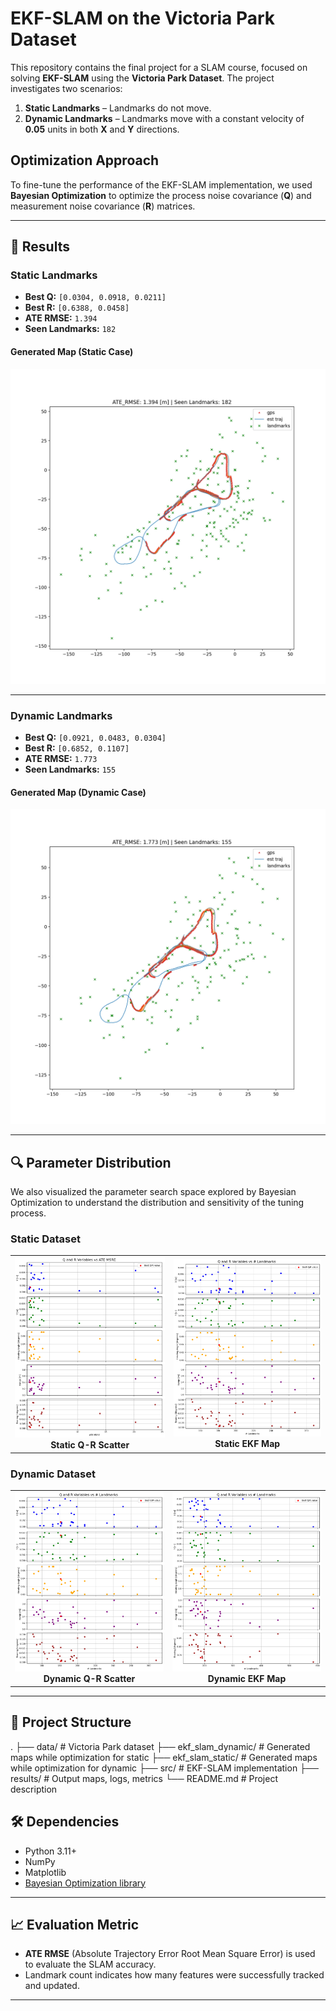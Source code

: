 # EKF-SLAM on the Victoria Park Dataset

This repository contains the final project for a SLAM course, focused on solving **EKF-SLAM** using the **Victoria Park Dataset**. The project investigates two scenarios:

1. **Static Landmarks** – Landmarks do not move.
2. **Dynamic Landmarks** – Landmarks move with a constant velocity of **0.05** units in both **X** and **Y** directions.

## Optimization Approach

To fine-tune the performance of the EKF-SLAM implementation, we used **Bayesian Optimization** to optimize the process noise covariance (**Q**) and measurement noise covariance (**R**) matrices.

---

## 📌 Results

### Static Landmarks

- **Best Q:** `[0.0304, 0.0918, 0.0211]`
- **Best R:** `[0.6388, 0.0458]`
- **ATE RMSE:** `1.394`
- **Seen Landmarks:** `182`

#### Generated Map (Static Case)

![Static Map](ekf_slam_static/slam_result_rmse_1.394_landmarks_182.png)

---

### Dynamic Landmarks

- **Best Q:** `[0.0921, 0.0483, 0.0304]`
- **Best R:** `[0.6852, 0.1107]`
- **ATE RMSE:** `1.773`
- **Seen Landmarks:** `155`

#### Generated Map (Dynamic Case)

![Dynamic Map](ekf_slam_dynamic/slam_result_rmse_1.773_landmarks_155.png)

---

## 🔍 Parameter Distribution

We also visualized the parameter search space explored by Bayesian Optimization to understand the distribution and sensitivity of the tuning process.

### Static Dataset

<table>
  <tr>
    <td align="center">
      <img src="results/Q__R_dist_ATE_static.png" alt="Static Q-R Scatter" width="400"/>
      <br><strong>Static Q-R Scatter</strong>
    </td>
    <td align="center">
      <img src="results/Q__R_dist_num_land_static.png" alt="Static Map" width="400"/>
      <br><strong>Static EKF Map</strong>
    </td>
  </tr>
</table>

### Dynamic Dataset

<table>
  <tr>
    <td align="center">
      <img src="results/Q__R_dist_num_land_static.png" alt="Dynamic Q-R Scatter" width="400"/>
      <br><strong>Dynamic Q-R Scatter</strong>
    </td>
    <td align="center">
      <img src="results/Q__R_dist_num_land_dyn.png" alt="Dynamic Map" width="400"/>
      <br><strong>Dynamic EKF Map</strong>
    </td>
  </tr>
</table>


---

## 📁 Project Structure

.
├── data/ # Victoria Park dataset
├── ekf_slam_dynamic/ # Generated maps while optimization for static
├── ekf_slam_static/ # Generated maps while optimization for dynamic
├── src/ # EKF-SLAM implementation
├── results/ # Output maps, logs, metrics
└── README.md # Project description


## 🛠 Dependencies

- Python 3.11+
- NumPy
- Matplotlib
- [Bayesian Optimization library](https://github.com/bayesian-optimization/BayesianOptimization.git)

---

## 📈 Evaluation Metric

- **ATE RMSE** (Absolute Trajectory Error Root Mean Square Error) is used to evaluate the SLAM accuracy.
- Landmark count indicates how many features were successfully tracked and updated.

---
